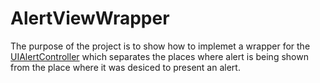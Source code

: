 # AlertViewWrapper

 The purpose of the project is to show how to implemet a wrapper for the [UIAlertController](https://developer.apple.com/documentation/uikit/uialertcontroller) which separates the places where alert is being shown from the place where it was desiced to present an alert.

